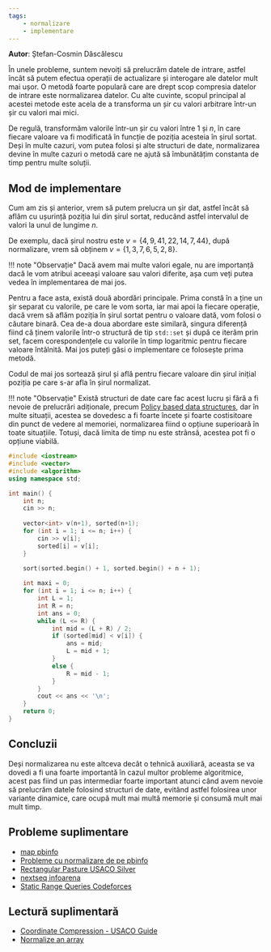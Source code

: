 ```yaml
---
tags:
    - normalizare
    - implementare
---
```


**Autor**: Ștefan-Cosmin Dăscălescu

În unele probleme, suntem nevoiți să prelucrăm datele de intrare, astfel încât să putem efectua operații de actualizare și interogare ale datelor mult mai ușor. O metodă foarte populară care are drept scop compresia datelor de intrare este normalizarea datelor. Cu alte cuvinte, scopul principal al acestei metode este acela de a transforma un șir cu valori arbitrare într-un șir cu valori mai mici.

De regulă, transformăm valorile într-un șir cu valori între $1$ și $n$, în care fiecare valoare va fi modificată în funcție de poziția acesteia în șirul sortat. Deși în multe cazuri, vom putea folosi și alte structuri de date, normalizarea devine în multe cazuri o metodă care ne ajută să îmbunătățim constanta de timp pentru multe soluții.

## Mod de implementare 

Cum am zis și anterior, vrem să putem prelucra un șir dat, astfel încât să aflăm cu ușurință poziția lui din șirul sortat, reducând astfel intervalul de valori la unul de lungime $n$. 

De exemplu, dacă șirul nostru este $v = \{4, 9, 41, 22, 14, 7, 44 \}$, după normalizare, vrem să obținem $v = \{1, 3, 7, 6, 5, 2, 8 \}$. 

!!! note "Observație"
    Dacă avem mai multe valori egale, nu are importanță dacă le vom atribui aceeași valoare sau valori diferite, așa cum veți putea vedea în implementarea de mai jos. 

Pentru a face asta, există două abordări principale. Prima constă în a ține un șir separat cu valorile, pe care le vom sorta, iar mai apoi la fiecare operație, dacă vrem să aflăm poziția în șirul sortat pentru o valoare dată, vom folosi o căutare binară. Cea de-a doua abordare este similară, singura diferență fiind că ținem valorile într-o structură de tip `std::set` și după ce iterăm prin set, facem corespondențele cu valorile în timp logaritmic pentru fiecare valoare întâlnită. Mai jos puteți găsi o implementare ce folosește prima metodă.

Codul de mai jos sortează șirul și află pentru fiecare valoare din șirul inițial poziția pe care s-ar afla în șirul normalizat. 

!!! note "Observație"
    Există structuri de date care fac acest lucru și fără a fi nevoie de prelucrări adiționale, precum [Policy based data structures](https://codeforces.com/blog/entry/11080), dar în multe situații, acestea se dovedesc a fi foarte încete și foarte costisitoare din punct de vedere al memoriei, normalizarea fiind o opțiune superioară în toate situațiile. Totuși, dacă limita de timp nu este strânsă, acestea pot fi o opțiune viabilă.

```cpp
#include <iostream>
#include <vector>
#include <algorithm>
using namespace std;

int main() {
    int n;
    cin >> n;
    
    vector<int> v(n+1), sorted(n+1);
    for (int i = 1; i <= n; i++) {
        cin >> v[i];
        sorted[i] = v[i];
    }

    sort(sorted.begin() + 1, sorted.begin() + n + 1);
    
    int maxi = 0;
    for (int i = 1; i <= n; i++) {
        int L = 1;
        int R = n;
        int ans = 0;
        while (L <= R) {
            int mid = (L + R) / 2;
            if (sorted[mid] < v[i]) {
                ans = mid;
                L = mid + 1;
            }
            else {
                R = mid - 1;
            }
        }
        cout << ans << '\n';
    }
    return 0;
}
```

## Concluzii 

Deși normalizarea nu este altceva decât o tehnică auxiliară, aceasta se va dovedi a fi una foarte importantă în cazul multor probleme algoritmice, acest pas fiind un pas intermediar foarte important atunci când avem nevoie să prelucrăm datele folosind structuri de date, evitând astfel folosirea unor variante dinamice, care ocupă mult mai multă memorie și consumă mult mai mult timp. 

## Probleme suplimentare

* [map pbinfo](https://www.pbinfo.ro/probleme/2217/map)
* [Probleme cu normalizare de pe pbinfo](https://www.pbinfo.ro/?pagina=probleme-lista&disciplina=0&clasa=-1&dificultate=0&folosesc_consola=-1&eticheta=349%2C)
* [Rectangular Pasture USACO Silver](http://www.usaco.org/index.php?page=viewproblem2&cpid=1063)
* [nextseq infoarena](https://www.infoarena.ro/problema/nextseq)
* [Static Range Queries Codeforces](https://codeforces.com/gym/102951/problem/D)

## Lectură suplimentară 

* [Coordinate Compression - USACO Guide](https://usaco.guide/silver/sorting-custom?lang=cpp#coordinate-compression)
* [Normalize an array](https://codeforces.com/blog/entry/4861)